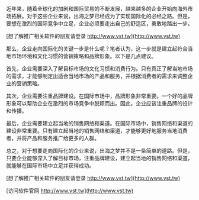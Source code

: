 近年来，随着全球化的加剧和国际贸易的不断发展，越来越多的企业开始向海外市场拓展。对于这些企业来说，出海之梦已经成为了实现国际化的必经之路。但是，要想在激烈的国际竞争中立足，企业必须要走出自己的舒适区，勇敢地踏出一步。

[想了解推广相关软件的朋友请登录 http://www.vst.tw](http://www.vst.tw)

那么，企业走向国际化的关键一步是什么呢？笔者认为，这一步就是建立起符合当地市场环境和文化习惯的营销策略和品牌形象。以下是几点建议。

首先，企业需要深入了解目标市场的文化习惯和消费行为。只有真正了解当地市场的需求，才能够制定出适合当地市场的产品和服务，并根据消费者的需求来调整企业的营销策略。

其次，企业需要注重品牌建设。在国际市场中，品牌形象非常重要。一个好的品牌形象可以帮助企业在激烈的市场竞争中脱颖而出。因此，企业应该注重品牌的设计和传播。

最后，企业需要建立起当地的销售网络和渠道。在国际市场中，销售网络和渠道的建设非常重要。只有建立起当地的销售网络和渠道，才能够更好地服务当地消费者，并将产品和服务推广给更多的人群。

总之，对于想要走向国际化的企业来说，出海之梦并不是一条简单的道路。但是，只要企业能够深入了解目标市场，注重品牌建设，建立起当地的销售网络和渠道，就能够在国际市场中立足并获得成功。

[想了解推广相关软件的朋友请登录 http://www.vst.tw](http://www.vst.tw)


[访问软件官网 http://www.vst.tw](http://www.vst.tw)

